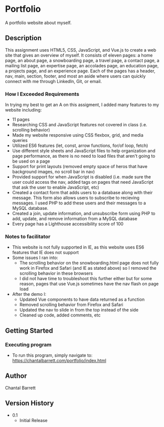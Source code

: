 # Portfolio

A portfolio website about myself.

## Description

This assignment uses HTML5, CSS, JavaScript, and Vue.js to create a web site that gives an overview of myself. It consists of eleven pages: a home page, an about page, a snowboarding page, a travel page, a contact page, a mailing list page, an expertise page, an accolades page, an education page, a projects page, and an experience page. Each of the pages has a header, nav, main, section, footer, and most an aside where users can quickly connect with me through LinkedIn, Git, or email. 
### How I Exceeded Requirements

In trying my best to get an A on this assigment, I added many features to my website including:
- 11 pages
- Researching CSS and JavaScript features not covered in class (i.e. scrolling behavior)
- Made my website responsive using CSS flexbox, grid, and media queries
- Utilized ES6 features (let, const, arrow functions, for/of loop, fetch)
- Use different style sheets and JavaScript files to help organization and page performance, as there is no need to load files that aren't going to be used on a page
- Support for print layouts (removed empty space of heros that have background images, no scroll bar in nav)
- Provided support for when JavaScript is disabled (i.e. made sure the user could access the nav, added <noscript> tags on pages that need JavaScript that ask the user to enable JavaScript, etc)
- Created a contact form that adds users to a database along with their message. This form also allows users to subscribe to recieving messages. I used PHP to add these users and their messages to a MySQL database.
- Created a join, update information, and unsubscribe form using PHP to add, update, and remove information from a MySQL database
- Every page has a Lighthouse accessibility score of 100 

### Notes to facilitator
- This website is not fully supported in IE, as this website uses ES6 features that IE does not support
- Some issues I ran into:
    - The scrolling behavior on the snowboarding.html page does not fully work in Firefox and Safari (and IE as stated above) so I removed the scrolling behavior in these browsers
    - I did not have time to troubleshoot this further either but for some reason, pages that use Vue.js sometimes have the nav flash on page load
- After the demo I:
    - Updated Vue components to have data returned as a function 
    - Removed scrolling behavior from Firefox and Safari
    - Updated the nav to slide in from the top instead of the side
    - Cleaned up code, added comments, etc

## Getting Started

### Executing program

* To run this program, simply navigate to: https://chantalbarrett.com/portfolio/index.html

## Author

Chantal Barrett

## Version History

* 0.1
    * Initial Release